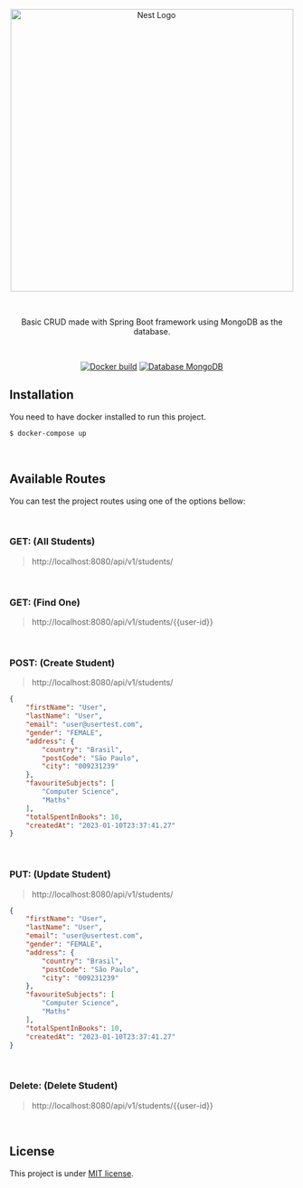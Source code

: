<p align="center">
  <a href="https://spring.io/" target="blank"><img src="https://spring.io/images/spring-logo-2022-93b99aee11ba10c57283810ff6f7f500.svg" width="500" alt="Nest Logo" /></a>
</p>

<br>

<p align="center">Basic CRUD made with Spring Boot framework using MongoDB as the database.</p>

<br>

<p align="center">
<a href="https://www.docker.com/" target="_blank"><img src="https://img.shields.io/badge/docker%20build-ok-blue" alt="Docker build" /></a>
<a href="https://www.mongodb.com/" target="_blank"><img src="https://img.shields.io/badge/database-mongodb-green" alt="Database MongoDB" /></a>
</p>


## Installation
You need to have docker installed to run this project.

```bash
$ docker-compose up
```

<br>

## Available Routes
You can test the project routes using one of the options bellow:

<br>

### GET: (All Students)
> http://localhost:8080/api/v1/students/

<br>

### GET: (Find One)
> http://localhost:8080/api/v1/students/{{user-id}}

<br>

### POST: (Create Student)
> http://localhost:8080/api/v1/students/
```json
{
	"firstName": "User",
	"lastName": "User",
	"email": "user@usertest.com",
	"gender": "FEMALE",
	"address": {
		"country": "Brasil",
		"postCode": "São Paulo",
		"city": "009231239"
	},
	"favouriteSubjects": [
		"Computer Science",
		"Maths"
	],
	"totalSpentInBooks": 10,
	"createdAt": "2023-01-10T23:37:41.27"
}
```

<br>

### PUT: (Update Student)
> http://localhost:8080/api/v1/students/
```json
{
	"firstName": "User",
	"lastName": "User",
	"email": "user@usertest.com",
	"gender": "FEMALE",
	"address": {
		"country": "Brasil",
		"postCode": "São Paulo",
		"city": "009231239"
	},
	"favouriteSubjects": [
		"Computer Science",
		"Maths"
	],
	"totalSpentInBooks": 10,
	"createdAt": "2023-01-10T23:37:41.27"
}
```

<br>

### Delete: (Delete Student)
> http://localhost:8080/api/v1/students/{{user-id}}

<br>

## License
This project is under [MIT license](LICENSE).
